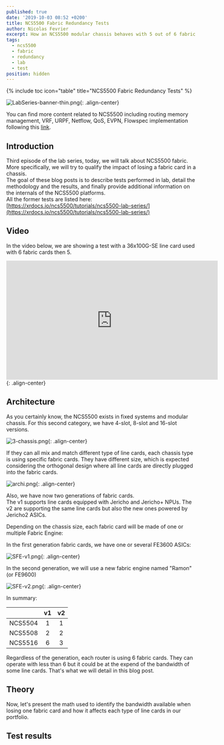 ```yaml
---
published: true
date: '2019-10-03 08:52 +0200'
title: NCS5500 Fabric Redundancy Tests
author: Nicolas Fevrier
excerpt: How an NCS5500 modular chassis behaves with 5 out of 6 fabric cards?
tags:
  - ncs5500
  - fabric
  - redundancy
  - lab
  - test
position: hidden
---
```

{% include toc icon="table" title="NCS5500 Fabric Redundancy Tests" %} 

![LabSeries-banner-thin.png]({{site.baseurl}}/images/LabSeries-banner-thin.png){: .align-center}

You can find more content related to NCS5500 including routing memory management, VRF, URPF, Netflow, QoS, EVPN, Flowspec implementation following this [link](https://xrdocs.io/ncs5500/tutorials/).

## Introduction

Third episode of the lab series, today, we will talk about NCS5500 fabric. More specifically, we will try to qualify the impact of losing a fabric card in a chassis.  
The goal of these blog posts is to describe tests performed in lab, detail the methodology and the results, and finally provide additional information on the internals of the NCS5500 platforms.  
All the former tests are listed here: [https://xrdocs.io/ncs5500/tutorials/ncs5500-lab-series/](https://xrdocs.io/ncs5500/tutorials/ncs5500-lab-series/)

## Video

In the video below, we are showing a test with a 36x100G-SE line card used with 6 fabric cards then 5.

<iframe type="text/html" width="560" height="315" src="https://www.youtube.com/embed/SZHuq7d2QOM?autoplay=1" frameborder="0" allow="autoplay" ></iframe>{: .align-center}

## Architecture

As you certainly know, the NCS5500 exists in fixed systems and modular chassis. For this second category, we have 4-slot, 8-slot and 16-slot versions.  

![3-chassis.png]({{site.baseurl}}/images/3-chassis.png){: .align-center}


If they can all mix and match different type of line cards, each chassis type is using specific fabric cards. They have different size, which is expected considering the orthogonal design where all line cards are directly plugged into the fabric cards.

![archi.png]({{site.baseurl}}/images/archi.png){: .align-center}

Also, we have now two generations of fabric cards.  
The v1 supports line cards equipped with Jericho and Jericho+ NPUs. The v2 are supporting the same line cards but also the new ones powered by Jericho2 ASICs.  

Depending on the chassis size, each fabric card will be made of one or multiple Fabric Engine:  

In the first generation fabric cards, we have one or several FE3600 ASICs:

![SFE-v1.png]({{site.baseurl}}/images/SFE-v1.png){: .align-center}

In the second generation, we will use a new fabric engine named "Ramon" (or FE9600)

![SFE-v2.png]({{site.baseurl}}/images/SFE-v2.png){: .align-center}

In summary:

|  | v1 | v2 |
|:-----:|:-----:|:-----:|
| NCS5504 | 1 | 1 |
| NCS5508 | 2 | 2 |
| NCS5516 | 6 | 3 |

Regardless of the generation, each router is using 6 fabric cards. They can operate with less than 6 but it could be at the expend of the bandwidth of some line cards. That's what we will detail in this blog post.

## Theory

Now, let's present the math used to identify the bandwidth available when losing one fabric card and how it affects each type of line cards in our portfolio.

## Test results



